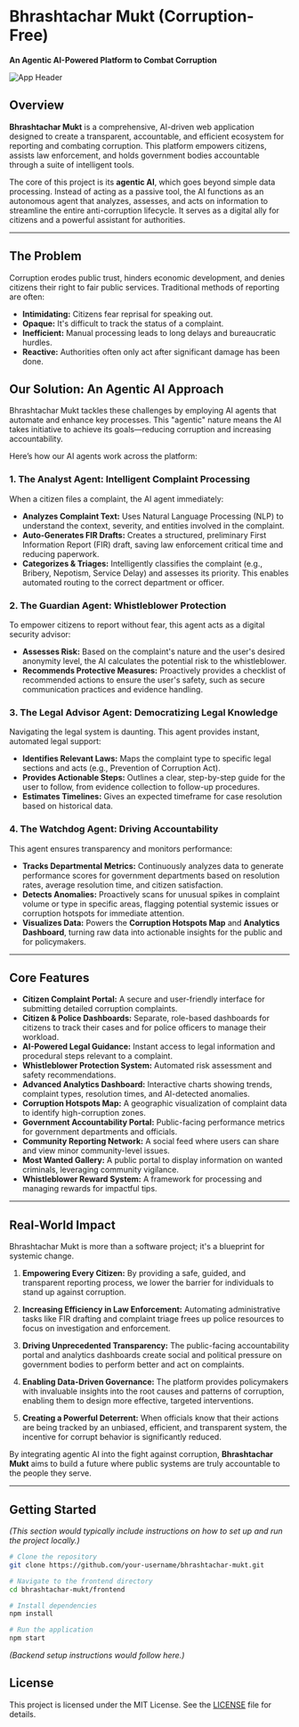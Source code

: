 # Bhrashtachar Mukt (Corruption-Free)

**An Agentic AI-Powered Platform to Combat Corruption**

![App Header](https://placehold.co/800x200/0d1117/c9d1d9?text=Bhrashtachar%20Mukt)

## Overview

**Bhrashtachar Mukt** is a comprehensive, AI-driven web application designed to create a transparent, accountable, and efficient ecosystem for reporting and combating corruption. This platform empowers citizens, assists law enforcement, and holds government bodies accountable through a suite of intelligent tools.

The core of this project is its **agentic AI**, which goes beyond simple data processing. Instead of acting as a passive tool, the AI functions as an autonomous agent that analyzes, assesses, and acts on information to streamline the entire anti-corruption lifecycle. It serves as a digital ally for citizens and a powerful assistant for authorities.

---

## The Problem

Corruption erodes public trust, hinders economic development, and denies citizens their right to fair public services. Traditional methods of reporting are often:
- **Intimidating:** Citizens fear reprisal for speaking out.
- **Opaque:** It's difficult to track the status of a complaint.
- **Inefficient:** Manual processing leads to long delays and bureaucratic hurdles.
- **Reactive:** Authorities often only act after significant damage has been done.

## Our Solution: An Agentic AI Approach

Bhrashtachar Mukt tackles these challenges by employing AI agents that automate and enhance key processes. This "agentic" nature means the AI takes initiative to achieve its goals—reducing corruption and increasing accountability.

Here’s how our AI agents work across the platform:

### 1. The Analyst Agent: Intelligent Complaint Processing
When a citizen files a complaint, the AI agent immediately:
- **Analyzes Complaint Text:** Uses Natural Language Processing (NLP) to understand the context, severity, and entities involved in the complaint.
- **Auto-Generates FIR Drafts:** Creates a structured, preliminary First Information Report (FIR) draft, saving law enforcement critical time and reducing paperwork.
- **Categorizes & Triages:** Intelligently classifies the complaint (e.g., Bribery, Nepotism, Service Delay) and assesses its priority. This enables automated routing to the correct department or officer.

### 2. The Guardian Agent: Whistleblower Protection
To empower citizens to report without fear, this agent acts as a digital security advisor:
- **Assesses Risk:** Based on the complaint's nature and the user's desired anonymity level, the AI calculates the potential risk to the whistleblower.
- **Recommends Protective Measures:** Proactively provides a checklist of recommended actions to ensure the user's safety, such as secure communication practices and evidence handling.

### 3. The Legal Advisor Agent: Democratizing Legal Knowledge
Navigating the legal system is daunting. This agent provides instant, automated legal support:
- **Identifies Relevant Laws:** Maps the complaint type to specific legal sections and acts (e.g., Prevention of Corruption Act).
- **Provides Actionable Steps:** Outlines a clear, step-by-step guide for the user to follow, from evidence collection to follow-up procedures.
- **Estimates Timelines:** Gives an expected timeframe for case resolution based on historical data.

### 4. The Watchdog Agent: Driving Accountability
This agent ensures transparency and monitors performance:
- **Tracks Departmental Metrics:** Continuously analyzes data to generate performance scores for government departments based on resolution rates, average resolution time, and citizen satisfaction.
- **Detects Anomalies:** Proactively scans for unusual spikes in complaint volume or type in specific areas, flagging potential systemic issues or corruption hotspots for immediate attention.
- **Visualizes Data:** Powers the **Corruption Hotspots Map** and **Analytics Dashboard**, turning raw data into actionable insights for the public and for policymakers.

---

## Core Features

- **Citizen Complaint Portal:** A secure and user-friendly interface for submitting detailed corruption complaints.
- **Citizen & Police Dashboards:** Separate, role-based dashboards for citizens to track their cases and for police officers to manage their workload.
- **AI-Powered Legal Guidance:** Instant access to legal information and procedural steps relevant to a complaint.
- **Whistleblower Protection System:** Automated risk assessment and safety recommendations.
- **Advanced Analytics Dashboard:** Interactive charts showing trends, complaint types, resolution times, and AI-detected anomalies.
- **Corruption Hotspots Map:** A geographic visualization of complaint data to identify high-corruption zones.
- **Government Accountability Portal:** Public-facing performance metrics for government departments and officials.
- **Community Reporting Network:** A social feed where users can share and view minor community-level issues.
- **Most Wanted Gallery:** A public portal to display information on wanted criminals, leveraging community vigilance.
- **Whistleblower Reward System:** A framework for processing and managing rewards for impactful tips.

---

## Real-World Impact

Bhrashtachar Mukt is more than a software project; it's a blueprint for systemic change.

1.  **Empowering Every Citizen:** By providing a safe, guided, and transparent reporting process, we lower the barrier for individuals to stand up against corruption.

2.  **Increasing Efficiency in Law Enforcement:** Automating administrative tasks like FIR drafting and complaint triage frees up police resources to focus on investigation and enforcement.

3.  **Driving Unprecedented Transparency:** The public-facing accountability portal and analytics dashboards create social and political pressure on government bodies to perform better and act on complaints.

4.  **Enabling Data-Driven Governance:** The platform provides policymakers with invaluable insights into the root causes and patterns of corruption, enabling them to design more effective, targeted interventions.

5.  **Creating a Powerful Deterrent:** When officials know that their actions are being tracked by an unbiased, efficient, and transparent system, the incentive for corrupt behavior is significantly reduced.

By integrating agentic AI into the fight against corruption, **Bhrashtachar Mukt** aims to build a future where public systems are truly accountable to the people they serve.

---

## Getting Started

*(This section would typically include instructions on how to set up and run the project locally.)*

```bash
# Clone the repository
git clone https://github.com/your-username/bhrashtachar-mukt.git

# Navigate to the frontend directory
cd bhrashtachar-mukt/frontend

# Install dependencies
npm install

# Run the application
npm start
```

*(Backend setup instructions would follow here.)*

## License

This project is licensed under the MIT License. See the [LICENSE](LICENSE) file for details.